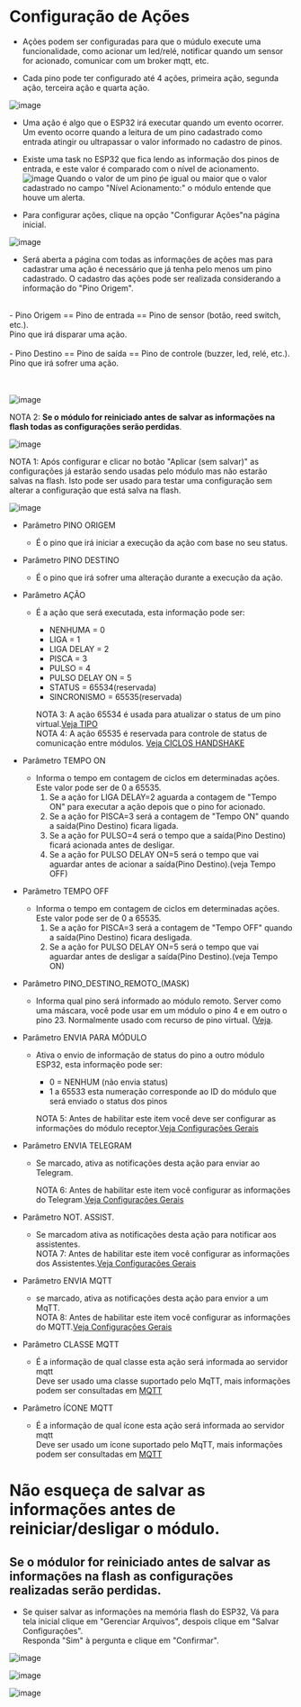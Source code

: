 # Configuração de Ações

- Ações podem ser configuradas para que o múdulo execute uma funcionalidade, como acionar um led/relé, notificar quando um sensor for acionado, comunicar com um broker mqtt, etc.<br>

- Cada pino pode ter configurado até 4 ações, primeira ação, segunda ação, terceira ação e quarta ação.<br>

![image](https://github.com/rede-analista/smcr/blob/develop/manual/telas/c_acoes_t1.png)


- Uma ação é algo que o ESP32 irá executar quando um evento ocorrer. Um evento ocorre quando a leitura de um pino cadastrado como entrada atingir ou ultrapassar o valor informado no cadastro de pinos. 
- Existe uma task no ESP32 que fica lendo as informação dos pinos de entrada, e este valor é comparado com o nível de acionamento.
![image](https://github.com/rede-analista/smcr/blob/develop/manual/telas/c_acoes_t4.png)
Quando o valor de um pino ṕe igual ou maior que o valor cadastrado no campo "Nível Acionamento:" o módulo entende que houve um alerta.




- Para configurar ações, clique na opção "Configurar Ações"na página inicial.<br>

![image](https://github.com/rede-analista/smcr/blob/develop/manual/telas/c_acoes_t0.png)


- Será aberta a página com todas as informações de ações mas para cadastrar uma ação é necessário que já tenha pelo menos um pino cadastrado. O cadastro das ações pode ser realizada considerando a informação do "Pino Origem".<br>
<br>
- Pino Origem == Pino de entrada == Pino de sensor (botão, reed switch, etc.).<br>
Pino que irá disparar uma ação.<br>
<br>
- Pino Destino == Pino de saída == Pino de controle (buzzer, led, relé, etc.).<br>
Pino que irá sofrer uma ação.<br>
<br>
<br>

![image](https://github.com/rede-analista/smcr/blob/develop/manual/telas/c_acoes_t0.png)

NOTA 2: <strong>Se o módulo for reiniciado antes de salvar as informações na flash todas as configurações serão perdidas</strong>.  

![image](https://github.com/rede-analista/smcr/blob/develop/manual/telas/c_acoes_t2.png)

  NOTA 1: Após configurar e clicar no botão "Aplicar (sem salvar)" as configurações já estarão sendo usadas pelo módulo mas não estarão salvas na flash. Isto pode ser usado para testar uma configuração sem alterar a configuração que está salva na flash.

![image](https://github.com/rede-analista/smcr/blob/develop/manual/telas/c_acoes_t3.png)
  
- Parâmetro PINO ORIGEM
  - É o pino que irá iniciar a execução da ação com base no seu status.

- Parâmetro PINO DESTINO
  - É o pino que irá sofrer uma alteração durante a execução da ação.

- Parâmetro AÇÃO
  - É a ação que será executada, esta informação pode ser:
    - NENHUMA = 0
    - LIGA = 1
    - LIGA DELAY = 2
    - PISCA = 3
    - PULSO = 4
    - PULSO DELAY ON = 5
    - STATUS = 65534(reservada)
    - SINCRONISMO = 65535(reservada)

    NOTA 3: A ação 65534 é usada para atualizar o status de um pino virtual.[Veja TIPO](pinos.md)<br>
    NOTA 4: A ação 65535 é reservada para controle de status de comunicação entre módulos. [Veja CICLOS HANDSHAKE](intermod.md)

- Parâmetro TEMPO ON
  - Informa o tempo em contagem de ciclos em determinadas ações.  Este valor pode ser de 0 a 65535. 
    1. Se a ação for LIGA DELAY=2 aguarda a contagem de "Tempo ON" para executar a ação depois que o pino for acionado.
    2. Se a ação for PISCA=3 será a contagem de "Tempo ON" quando a saída(Pino Destino) ficara ligada.
    3. Se a ação for PULSO=4 será o tempo que a saída(Pino Destino) ficará acionada antes de desligar.
    4. Se a ação for PULSO DELAY ON=5 será o tempo que vai aguardar antes de acionar a saída(Pino Destino).(veja Tempo OFF)

- Parâmetro TEMPO OFF
  - Informa o tempo em contagem de ciclos em determinadas ações.  Este valor pode ser de 0 a 65535. 
    1. Se a ação for PISCA=3 será a contagem de "Tempo OFF" quando a saída(Pino Destino) ficara desligada.
    2. Se a ação for PULSO DELAY ON=5 será o tempo que vai aguardar antes de desligar a saída(Pino Destino).(veja Tempo ON)

- Parâmetro PINO_DESTINO_REMOTO_(MASK)
  - Informa qual pino será informado ao módulo remoto. Server como uma máscara, você pode usar em um módulo o pino 4 e em outro o pino 23. Normalmente usado com recurso de pino virtual. ([Veja](pinos.md).

- Parâmetro ENVIA PARA MÓDULO
  - Ativa o envio de informação de status do pino a outro módulo ESP32, esta informaçẽo pode ser:
    - 0 = NENHUM (não envia status)
    - 1 a 65533 esta numeração corresponde ao ID do módulo que será enviado o status dos pinos<br>

    NOTA 5: Antes de habilitar este item você deve ser configurar as informações do módulo receptor.[Veja Configurações Gerais](configgeral.md)

- Parâmetro ENVIA TELEGRAM
  - Se marcado, ativa as notificações desta ação para enviar ao Telegram.<br>
  
    NOTA 6: Antes de habilitar este item você configurar as informações do Telegram.[Veja Configurações Gerais](configgeral.md)

- Parâmetro NOT. ASSIST.
  - Se marcadom ativa as notificações desta ação para notificar aos assistentes.<br>
    NOTA 7: Antes de habilitar este item você configurar as informações dos Assistentes.[Veja Configurações Gerais](configgeral.md)<br>

- Parâmetro ENVIA MQTT
  - se marcado, ativa as notificações desta ação para envior a um MqTT.<br>
    NOTA 8: Antes de habilitar este item você configurar as informações do MQTT.[Veja Configurações Gerais](configgeral.md)

- Parâmetro CLASSE MQTT
  - É a informação de qual classe esta ação será informada ao servidor mqtt<br>
    Deve ser usado uma classe suportado pelo MqTT, mais informações podem ser consultadas em [MQTT](https://www.home-assistant.io/integrations/mqtt/)

- Parâmetro ÍCONE MQTT
  - É a informação de qual ícone esta ação será informada ao servidor mqtt<br>
    Deve ser usado um ícone suportado pelo MqTT, mais informações podem ser consultadas em [MQTT](https://mdi.bessarabov.com/)

  
 # Não esqueça de salvar as informações antes de reiniciar/desligar o módulo.
## Se o módulor for reiniciado antes de salvar as informações na flash as configurações realizadas serão perdidas.

- Se quiser salvar as informações na memória flash do ESP32, Vá para tela inicial clique em "Gerenciar Arquivos", despois clique em "Salvar Configurações".<br>
  Responda "Sim" à pergunta e clique em "Confirmar".<br>

![image](https://github.com/rede-analista/smcr/blob/develop/manual/telas/c_acoes_t5.png)

![image](https://github.com/rede-analista/smcr/blob/develop/manual/telas/t_salvar_t2.png)

![image](https://github.com/rede-analista/smcr/blob/develop/manual/telas/t_salvar_t3.png)
